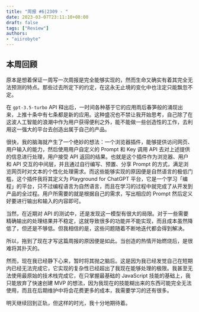 ```yaml
---
title: "周报 #6|2309 - "
date: 2023-03-07T23:11:10+08:00
draft: false
tags: ["Review"]
authors:
- "aiirobyte"
---
```


## 本周回顾
原本是想着保证一周写一次周报是完全能够实现的，然而生命又确实有着其完全无法预测的特点。那些过去所定下的约定，在这永无止境的变化中也注定只能飘忽不定。

在 `gpt-3.5-turbo` API 释出后，一时间各种基于它的应用雨后春笋般的涌现出来，上推十条中有七条都是新的应用。这种盛况也不禁让我开始思考，自己除了在这波人工智能的浪潮中作为用户获得便利之外，能不能做一些创造性的工作，去利用这一强大的平台去创造出属于自己的产品。

很快，我的脑海就产生了一个绝妙的想法：一个浏览器插件，能够提供访问网页、用户输入的能力，然后使用用户自定义的 Prompt 和 Key 调用 API 去对上述提供的信息进行处理，用户接受 API 返回的结果。也就是这个插件作为浏览器、用户和 API 交互的中间层，并且通过自行编写、预置、分享 Prompt 的方式，满足浏览网页时对文本的个性化处理需求。而这些能够实现的原因便是自然语言的极低门槛，这个插件我将其定义为 Playground for ChatGPT 平台，它是一个学习「编程」的平台，只不过编程语言为自然语言，而且在学习的过程中就完成了从开发到产品的全过程。用户所需要的就是根据自己的需求，写出相应的 Prompt 然后定义好要进行输出和输入的内容即可。

当然，在近期对 API 的测试中，还是发现这一模型有很大的局限。对于一些需要精确输出的处理结果并不稳定，这就导致很多的功能并不能实现，而且成本虽然降低了，但还是不够低。但我相信的是，这些问题随着不断地迭代都会得到解决。

所以，拖到了现在才写这篇周报的原因便是如此。当创造的热情开始燃烧后，是很难将其扑灭的。

然而，现在我已经静下心来，暂时将其抛之脑后。这是因为我已经发觉自己在短期内已经无法完成它，它实现的复杂性已经超出了我现在能够处理的极限。我甚至无法使用最原始的技术栈完成它，在只掌握最基础的 JavaScript 技能的基础上，我只能放弃了快速创建 MVP 的想法，因为我现在的技能糊出来的东西可能完全无法使用，而且在后期维护中将会花费更多的成本，我需要学习的还有很多。

明天继续回到正轨，但这样的时光，我十分地期待着。
